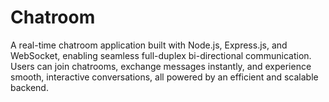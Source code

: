 # Chatroom
A real-time chatroom application built with Node.js, Express.js, and WebSocket, enabling seamless full-duplex bi-directional communication. Users can join chatrooms, exchange messages instantly, and experience smooth, interactive conversations, all powered by an efficient and scalable backend.
